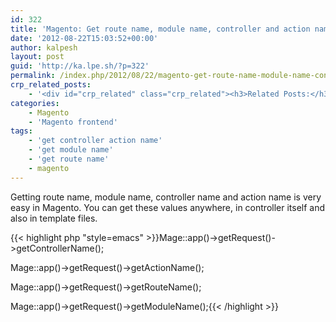 ```yaml
---
id: 322
title: 'Magento: Get route name, module name, controller and action name from URL'
date: '2012-08-22T15:03:52+00:00'
author: kalpesh
layout: post
guid: 'http://ka.lpe.sh/?p=322'
permalink: /index.php/2012/08/22/magento-get-route-name-module-name-controller-and-action-name-from-url/
crp_related_posts:
    - '<div id="crp_related" class="crp_related"><h3>Related Posts:</h3><ul><li><a href="http://ka.lpe.sh/2012/07/19/magento-interview-questions-and-answers/"     class="crp_title">Magento Interview questions and answers</a></li><li><a href="http://ka.lpe.sh/2011/06/08/overriderewrite-magento-core-blocks-and-controllers/"     class="crp_title">Override/Rewrite Magento core blocks and controllers</a></li><li><a href="http://ka.lpe.sh/2013/05/10/magento-add-attribute-to-order/"     class="crp_title">Magento add attribute to order</a></li><li><a href="http://ka.lpe.sh/2013/05/10/magento-add-attribute-to-category/"     class="crp_title">Magento add attribute to category</a></li><li><a href="http://ka.lpe.sh/2011/06/14/magento-get-file-paths-and-urls/"     class="crp_title">Magento get file paths and URLs</a></li></ul></div>'
categories:
    - Magento
    - 'Magento frontend'
tags:
    - 'get controller action name'
    - 'get module name'
    - 'get route name'
    - magento
---
```


Getting route name, module name, controller name and action name is very easy in Magento. You can get these values anywhere, in controller itself and also in template files.

{{< highlight php "style=emacs" >}}Mage::app()->getRequest()->getControllerName();

Mage::app()->getRequest()->getActionName();

Mage::app()->getRequest()->getRouteName();

Mage::app()->getRequest()->getModuleName();{{< /highlight >}}